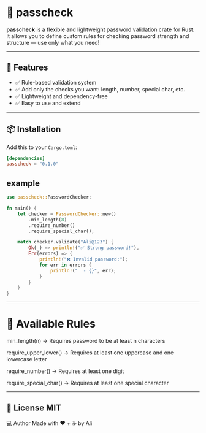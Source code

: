 # 🔐 passcheck

**passcheck** is a flexible and lightweight password validation crate for Rust.  
It allows you to define custom rules for checking password strength and structure — use only what you need!

---

## 🚀 Features

- ✅ Rule-based validation system
- ✅ Add only the checks you want: length, number, special char, etc.
- ✅ Lightweight and dependency-free
- ✅ Easy to use and extend

---

## 📦 Installation

Add this to your `Cargo.toml`:

```toml
[dependencies]
passcheck = "0.1.0"  
```
## example
```rust
use passcheck::PasswordChecker;

fn main() {
    let checker = PasswordChecker::new()
        .min_length(8)
        .require_number()
        .require_special_char();

    match checker.validate("Ali@123") {
        Ok(_) => println!("✅ Strong password!"),
        Err(errors) => {
            println!("❌ Invalid password:");
            for err in errors {
                println!("  - {}", err);
            }
        }
    }
}
```
---
# 🔧 Available Rules
min_length(n) → Requires password to be at least n characters

require_upper_lower() → Requires at least one uppercase and one lowercase letter

require_number() → Requires at least one digit

require_special_char() → Requires at least one special character

---
 📄 License
MIT
---
💻 Author
Made with ❤ + ☕ by Ali
